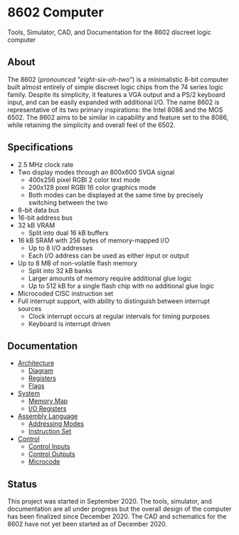 # 8602 Computer
Tools, Simulator, CAD, and Documentation for the 8602 discreet logic computer

## About
The 8602 (_pronounced "eight-six-oh-two"_) is a minimalistic 8-bit computer built almost entirely of simple discreet logic chips from the 74 series logic family. Despite its simplicity, it features a VGA output and a PS/2 keyboard input, and can be easily expanded with additional I/O. The name 8602 is representative of its two primary inspirations: the Intel 8086 and the MOS 6502. The 8602 aims to be similar in capability and feature set to the 8086, while retaining the simplicity and overall feel of the 6502.

## Specifications
- 2.5 MHz clock rate
- Two display modes through an 800x600 SVGA signal
	- 400x256 pixel RGBI 2 color text mode
	- 200x128 pixel RGBI 16 color graphics mode
	- Both modes can be displayed at the same time by precisely switching between the two
- 8-bit data bus
- 16-bit address bus
- 32 kB VRAM
	- Split into dual 16 kB buffers
- 16 kB SRAM with 256 bytes of memory-mapped I/O
	- Up to 8 I/O addresses
	- Each I/O address can be used as either input or output
- Up to 8 MB of non-volatile flash memory
	- Split into 32 kB banks
	- Larger amounts of memory require additional glue logic
	- Up to 512 kB for a single flash chip with no additional glue logic
- Microcoded CISC instruction set
- Full interrupt support, with ability to distinguish between interrupt sources
	- Clock interrupt occurs at regular intervals for timing purposes
	- Keyboard is interrupt driven

## Documentation
- [Architecture](./docs/arch.md)
	- [Diagram](./docs/arch.md#diagram)
	- [Registers](./docs/arch.md#regs)
	- [Flags](./docs/arch.md#flags)
- [System](./docs/system.md)
	- [Memory Map](./docs/system.md#map)
	- [I/O Registers](./docs/system.md#io)
- [Assembly Language](./docs/assembly.md)
	- [Addressing Modes](./docs/assembly.md#modes)
	- [Instruction Set](./docs/assembly.md#inst)
- [Control](./docs/control.md)
	- [Control Inputs](./docs/control.md#inputs)
	- [Control Outputs](./docs/control.md#outputs)
	- [Microcode](./docs/control.md#micro)

## Status
This project was started in September 2020. The tools, simulator, and documentation are all under progress but the overall design of the computer has been finalized since December 2020. The CAD and schematics for the 8602 have not yet been started as of December 2020.


